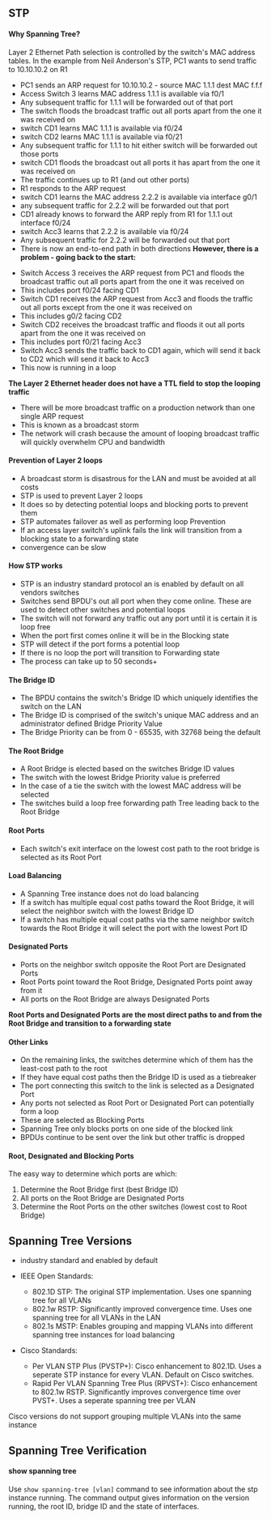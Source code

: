 ## STP

#### Why Spanning Tree? 

Layer 2 Ethernet Path selection is controlled by the switch's MAC address tables.
In the example from Neil Anderson's STP, PC1 wants to send traffic to 10.10.10.2 on R1

- PC1 sends an ARP request for 10.10.10.2 - source MAC 1.1.1 dest MAC f.f.f
- Access Switch 3 learns MAC address 1.1.1 is available via f0/1
- Any subsequent traffic for 1.1.1 will be forwarded out of that port
- The switch floods the broadcast traffic out all ports apart from the one it was received on 
- switch CD1 learns MAC 1.1.1 is available via f0/24
- switch CD2 learns MAC 1.1.1 is available via f0/21
- Any subsequent traffic for 1.1.1 to hit either switch will be forwarded out those ports
- switch CD1 floods the broadcast out all ports it has apart from the one it was received on 
- The traffic continues up to R1 (and out other ports)
- R1 responds to the ARP request
- switch CD1 learns the MAC address 2.2.2 is available via interface g0/1
- any subsequent traffic for 2.2.2 will be forwarded out that port  
- CD1 already knows to forward the ARP reply from R1 for 1.1.1 out interface f0/24
- switch Acc3 learns that 2.2.2 is available via f0/24
- Any subsequent traffic for 2.2.2 will be forwarded out that port
- There is now an end-to-end path in both directions
**However, there is a problem - going back to the start:**
* Switch Access 3 receives the ARP request from PC1 and floods the broadcast traffic out all ports apart from the one it was received on
* This includes port f0/24 facing CD1
* Switch CD1 receives the ARP request from Acc3 and floods the traffic out all ports except from the one it was received on
* This includes g0/2 facing CD2
* Switch CD2 receives the broadcast traffic and floods it out all ports apart from the one it was received on
* This includes port f0/21 facing Acc3
* Switch Acc3 sends the traffic back to CD1 again, which will send it back to CD2 which will send it back to Acc3
* This now is running in a loop

**The Layer 2 Ethernet header does not have a TTL field to stop the looping traffic**

* There will be more broadcast traffic on a production network than one single ARP request
* This is known as a broadcast storm
* The network will crash because the amount of looping broadcast traffic will quickly overwhelm CPU and bandwidth 

#### Prevention of Layer 2 loops
- A broadcast storm is disastrous for the LAN and must be avoided at all costs
- STP is used to prevent Layer 2 loops
- It does so by detecting potential loops and blocking ports to prevent them
- STP automates failover as well as performing loop Prevention
- If an access layer switch's uplink fails the link will transition from a blocking state to a forwarding state
- convergence can be slow

#### How STP works
* STP is an industry standard protocol an is enabled by default on all vendors switches
* Switches send BPDU's out all port when they come online. These are used to detect other switches and potential loops
* The switch will not forward any traffic out any port until it is certain it is loop free 
* When the port first comes online it will be in the Blocking state
* STP will detect if the port forms a potential loop
* If there is no loop the port will transition to Forwarding state
* The process can take up to 50 seconds+

#### The Bridge ID 
- The BPDU contains the switch's Bridge ID which uniquely identifies the switch on the LAN
- The Bridge ID is comprised of the switch's unique MAC address and an administrator defined Bridge Priority Value
- The Bridge Priority can be from 0 - 65535, with 32768 being the default

#### The Root Bridge
* A Root Bridge is elected based on the switches Bridge ID values
* The switch with the lowest Bridge Priority value is preferred
* In the case of a tie the switch with the lowest MAC address will be selected
* The switches build a loop free forwarding path Tree leading back to the Root Bridge

#### Root Ports 
- Each switch's exit interface on the lowest cost path to the root bridge is selected as its Root Port

#### Load Balancing 
* A Spanning Tree instance does not do load balancing 
* If a switch has multiple equal cost paths toward the Root Bridge, it will select the neighbor switch with the lowest Bridge ID
* If a switch has multiple equal cost paths via the same neighbor switch towards the Root Bridge it will select the port with the lowest Port ID

#### Designated Ports
- Ports on the neighbor switch opposite the Root Port are Designated Ports 
- Root Ports point toward the Root Bridge, Designated Ports point away from it
- All ports on the Root Bridge are always Designated Ports

**Root Ports and Designated Ports are the most direct paths to and from the Root Bridge and transition to a forwarding state**

#### Other Links

* On the remaining links, the switches determine which of them has the least-cost path to the root
* If they have equal cost paths then the Bridge ID is used as a tiebreaker
* The port connecting this switch to the link is selected as a Designated Port
* Any ports not selected as Root Port or Designated Port can potentially form a loop
* These are selected as Blocking Ports
* Spanning Tree only blocks ports on one side of the blocked link 
* BPDUs continue to be sent over the link but other traffic is dropped

#### Root, Designated and Blocking Ports

The easy way to determine which ports are which:

1. Determine the Root Bridge first (best Bridge ID)
2. All ports on the Root Bridge are Designated Ports
3. Determine the Root Ports on the other switches (lowest cost to Root Bridge)

## Spanning Tree Versions

- industry standard and enabled by default

- IEEE Open Standards:
    * 802.1D STP: The original STP implementation. Uses one spanning tree for all VLANs
    * 802.1w RSTP: Significantly improved convergence time. Uses one spanning tree for all VLANs in the LAN
    * 802.1s MSTP: Enables grouping and mapping VLANs into different spanning tree instances for load balancing 

- Cisco Standards:
    * Per VLAN STP Plus (PVSTP+): Cisco enhancement to 802.1D. Uses a seperate STP instance for every VLAN. Default on Cisco switches.
    * Rapid Per VLAN Spanning Tree Plus (RPVST+): Cisco enhancement to 802.1w RSTP. Significantly improves convergence time over PVST+. Uses a seperate spanning tree per VLAN 

Cisco versions do not support grouping multiple VLANs into the same instance 

## Spanning Tree Verification

#### show spanning tree

Use ```show spanning-tree [vlan]``` command to see information about the stp instance running. The command output gives information on the version running, the root ID, bridge ID and the state of interfaces.











